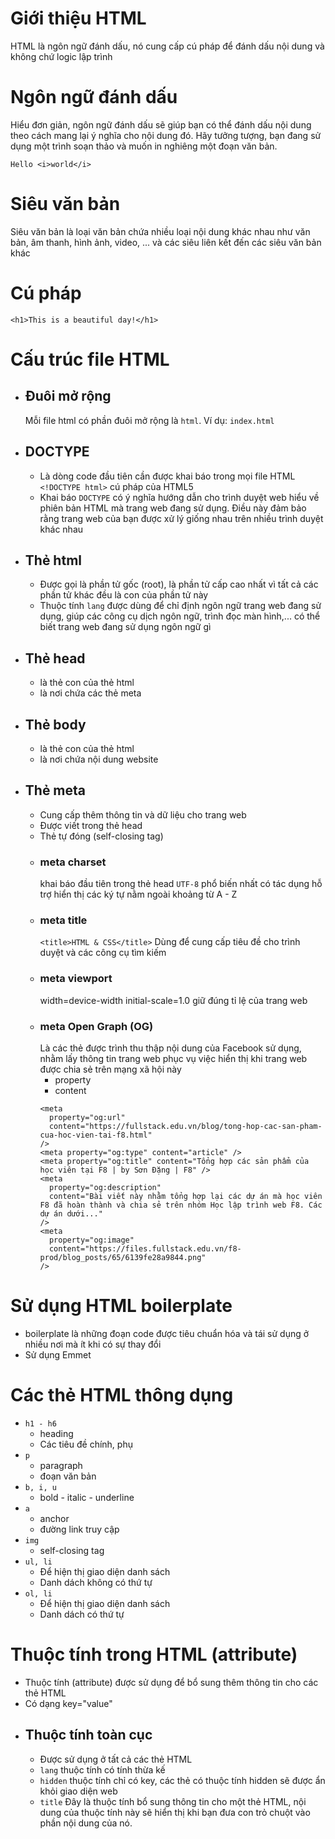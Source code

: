 # Giới thiệu HTML
HTML là ngôn ngữ đánh dấu, nó cung cấp cú pháp để đánh dấu nội dung và không chứ logic lập trình

# Ngôn ngữ đánh dấu

Hiểu đơn giản, ngôn ngữ đánh dấu sẽ giúp bạn có thể đánh dấu nội dung theo cách mang lại ý nghĩa cho nội dung đó. Hãy tưởng tượng, bạn đang sử dụng một trình soạn thảo và muốn in nghiêng một đoạn văn bản.

```
Hello <i>world</i>
```

# Siêu văn bản

Siêu văn bản là loại văn bản chứa nhiều loại nội dung khác nhau như văn bản, âm thanh, hình ảnh, video, ... và các siêu liên kết đến các siêu văn bản khác

# Cú pháp
```
<h1>This is a beautiful day!</h1>
```

# Cấu trúc file HTML

- ## Đuôi mở rộng
  Mỗi file html có phần đuôi mở rộng là ```html```. Ví dụ: ```index.html```

- ## DOCTYPE
  - Là dòng code đầu tiên cần được khai báo trong mọi file HTML
  ```<!DOCTYPE html>``` cú pháp của HTML5
  - Khai báo ```DOCTYPE``` có ý nghĩa hướng dẫn cho trình duyệt web hiểu về phiên bản HTML mà trang web đang sử dụng. Điều này đảm bảo rằng trang web của bạn được xử lý giống nhau trên nhiều trình duyệt khác nhau

- ## Thẻ html
  - Được gọi là phần tử gốc (root), là phần tử cấp cao nhất vì tất cả các phần tử khác đều là con của phần tử này
  - Thuộc tính ```lang``` được dùng để chỉ định ngôn ngữ trang web đang sử dụng, giúp các công cụ dịch ngôn ngữ, trình đọc màn hình,... có thể biết trang web đang sử dụng ngôn ngữ gì

- ## Thẻ head
  - là thẻ con của thẻ html
  - là nơi chứa các thẻ meta

- ## Thẻ body
  - là thẻ con của thẻ html
  - là nơi chứa nội dung website

- ## Thẻ meta
  - Cung cấp thêm thông tin và dữ liệu cho trang web
  - Được viết trong thẻ head
  - Thẻ tự đóng (self-closing tag)
  - ### meta charset 
    khai báo đầu tiên trong thẻ head
    ```UTF-8``` phổ biến nhất có tác dụng hỗ trợ hiển thị các ký tự nằm ngoài khoảng từ A - Z
  - ### meta title
    ```<title>HTML & CSS</title>```
    Dùng để cung cấp tiêu đề cho trình duyệt và các công cụ tìm kiếm
  - ### meta viewport
    width=device-width
    initial-scale=1.0 giữ đúng tỉ lệ của trang web
  - ### meta Open Graph (OG)
    Là các thẻ được trình thu thập nội dung của Facebook sử dụng, nhằm lấy thông tin trang web phục vụ việc hiển thị khi trang web được chia sẻ trên mạng xã hội này 
    - property
    - content
    ```
    <meta
      property="og:url"
      content="https://fullstack.edu.vn/blog/tong-hop-cac-san-pham-cua-hoc-vien-tai-f8.html"
    />
    <meta property="og:type" content="article" />
    <meta property="og:title" content="Tổng hợp các sản phẩm của học viên tại F8 | by Sơn Đặng | F8" />
    <meta
      property="og:description"
      content="Bài viết này nhằm tổng hợp lại các dự án mà học viên F8 đã hoàn thành và chia sẻ trên nhóm Học lập trình web F8. Các dự án dưới..."
    />
    <meta
      property="og:image"
      content="https://files.fullstack.edu.vn/f8-prod/blog_posts/65/6139fe28a9844.png"
    />
    ```
# Sử dụng HTML boilerplate
  - boilerplate là những đoạn code được tiêu chuẩn hóa và tái sử dụng ở nhiều nơi mà ít khi có sự thay đổi
  - Sử dụng Emmet

# Các thẻ HTML thông dụng
  - ```h1 - h6``` 
    - heading
    - Các tiêu đề chính, phụ
  - ```p```
    - paragraph 
    - đoạn văn bản
  - ```b, i, u```
    - bold - italic - underline
  - ```a```
    - anchor 
    - đường link truy cập
  - ```img```
    - self-closing tag
  - ```ul, li```
    - Để hiện thị giao diện danh sách
    - Danh dách không có thứ tự
  - ```ol, li```
    - Để hiện thị giao diện danh sách
    - Danh dách có thứ tự

# Thuộc tính trong HTML (attribute)
  - Thuộc tính (attribute) được sử dụng để bổ sung thêm thông tin cho các thẻ HTML
  - Có dạng key="value"
  - ## Thuộc tính toàn cục
    - Được sử dụng ở tất cả các thẻ HTML
    - ```lang``` thuộc tính có tính thừa kế
    - ```hidden``` thuộc tính chỉ có key, các thẻ có thuộc tính hidden sẽ được ẩn khỏi giao diện web
    - ```title``` Đây là thuộc tính bổ sung thông tin cho một thẻ HTML, nội dung của thuộc tính này sẽ hiển thị khi bạn đưa con trỏ chuột vào phần nội dung của nó.